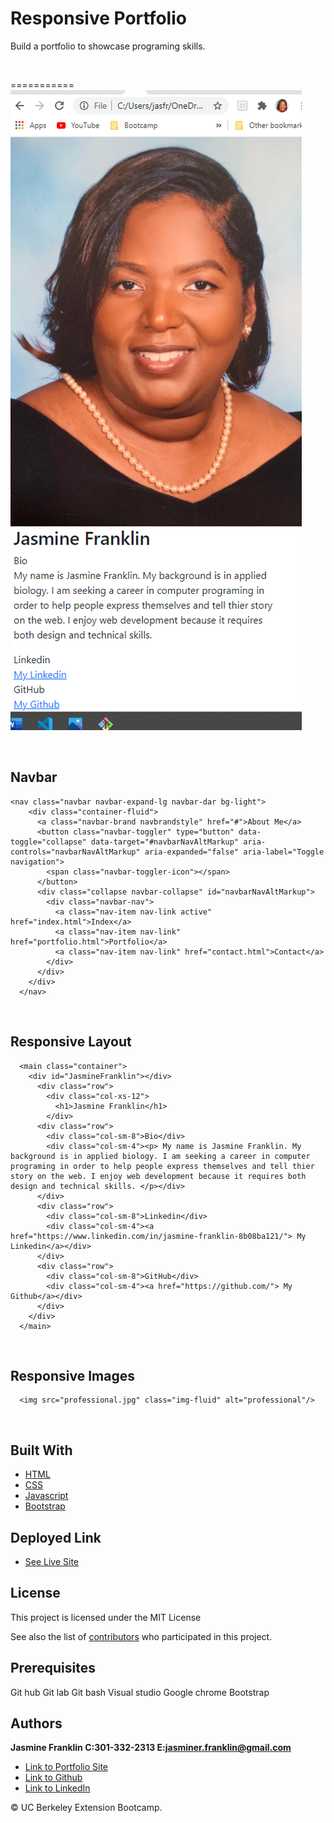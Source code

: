 # Responsive Portfolio

Build a portfolio to showcase programing skills.

<br>

===========
![Image](website.png)

<br>

## Navbar

```
<nav class="navbar navbar-expand-lg navbar-dar bg-light">
    <div class="container-fluid">
      <a class="navbar-brand navbrandstyle" href="#">About Me</a>
      <button class="navbar-toggler" type="button" data-toggle="collapse" data-target="#navbarNavAltMarkup" aria-controls="navbarNavAltMarkup" aria-expanded="false" aria-label="Toggle navigation">
        <span class="navbar-toggler-icon"></span>
      </button>
      <div class="collapse navbar-collapse" id="navbarNavAltMarkup">
        <div class="navbar-nav">
          <a class="nav-item nav-link active" href="index.html">Index</a>
          <a class="nav-item nav-link" href="portfolio.html">Portfolio</a>
          <a class="nav-item nav-link" href="contact.html">Contact</a>
        </div>
      </div>
    </div>
  </nav>
```
<br>

## Responsive Layout

```
  <main class="container"> 
    <div id="JasmineFranklin"></div>
      <div class="row">
        <div class="col-xs-12">
          <h1>Jasmine Franklin</h1>
        </div>
      <div class="row">
        <div class="col-sm-8">Bio</div>
        <div class="col-sm-4"><p> My name is Jasmine Franklin. My background is in applied biology. I am seeking a career in computer programing in order to help people express themselves and tell thier story on the web. I enjoy web development because it requires both design and technical skills. </p></div>
      </div>
      <div class="row">
        <div class="col-sm-8">Linkedin</div>
        <div class="col-sm-4"><a href="https://www.linkedin.com/in/jasmine-franklin-8b08ba121/"> My Linkedin</a></div>
      </div>
      <div class="row">
        <div class="col-sm-8">GitHub</div>
        <div class="col-sm-4"><a href="https://github.com/"> My Github</a></div>
      </div>
    </div>
  </main>
```
<br>

## Responsive Images

```
  <img src="professional.jpg" class="img-fluid" alt="professional"/>
```

<br>

## Built With

* [HTML](https://developer.mozilla.org/en-US/docs/Web/HTML)
* [CSS](https://developer.mozilla.org/en-US/docs/Web/CSS)
* [Javascript](https://developer.mozilla.org/en-US/docs/Web/JavaScript)
* [Bootstrap](https://getbootstrap.com/)

## Deployed Link

* [See Live Site](https://jas-f.github.io/responsive-portfolio/)

## License

This project is licensed under the MIT License 

See also the list of [contributors](https://github.com/your/project/contributors) who participated in this project.

## Prerequisites

Git hub
Git lab
Git bash
Visual studio
Google chrome
Bootstrap
## Authors

**Jasmine Franklin C:301-332-2313 E:jasminer.franklin@gmail.com** 

- [Link to Portfolio Site](https://jas-f.github.io/responsive-portfolio/)
- [Link to Github](https://github.com/)
- [Link to LinkedIn](https://www.linkedin.com/in/jasmine-franklin-8b08ba121)

<p>&copy; UC Berkeley Extension Bootcamp.</p>


